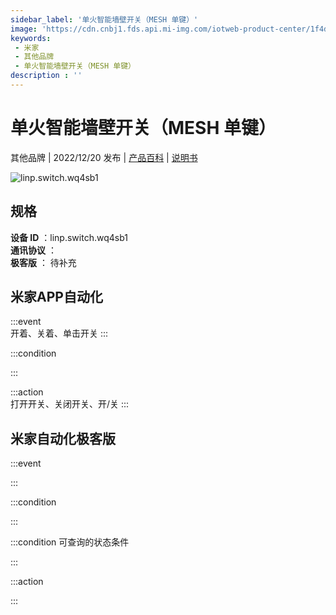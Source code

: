 ```yaml
---
sidebar_label: '单火智能墙壁开关（MESH 单键）'
image: 'https://cdn.cnbj1.fds.api.mi-img.com/iotweb-product-center/1f4d59132cd0f886a8373d80ccf62201_1667268633811.png?GalaxyAccessKeyId=AKVGLQWBOVIRQ3XLEW&Expires=9223372036854775807&Signature=HxTFHj9gMRkWf4tOplusdSQ6CaE='
keywords: 
 - 米家
 - 其他品牌
 - 单火智能墙壁开关（MESH 单键）
description : ''
---
```

# 单火智能墙壁开关（MESH 单键）

其他品牌 | 2022/12/20 发布 | [产品百科](https://home.mi.com/webapp/content/baike/product/index.html?model=linp.switch.wq4sb1/) | [说明书](https://home.mi.com/views/introduction.html?model=linp.switch.wq4sb1&region=cn)

![linp.switch.wq4sb1](https://cdn.cnbj1.fds.api.mi-img.com/iotweb-product-center/1f4d59132cd0f886a8373d80ccf62201_1667268633811.png?GalaxyAccessKeyId=AKVGLQWBOVIRQ3XLEW&Expires=9223372036854775807&Signature=HxTFHj9gMRkWf4tOplusdSQ6CaE=)

## 规格  
> 
**设备 ID** ：linp.switch.wq4sb1  
**通讯协议** ：  
**极客版**  ： 待补充 


## 米家APP自动化  

:::event  
开着、关着、单击开关
:::

:::condition  

:::

:::action   
打开开关、关闭开关、开/关
:::

## 米家自动化极客版  

:::event  

:::

:::condition  

:::

:::condition 可查询的状态条件  

:::

:::action  

:::

        
